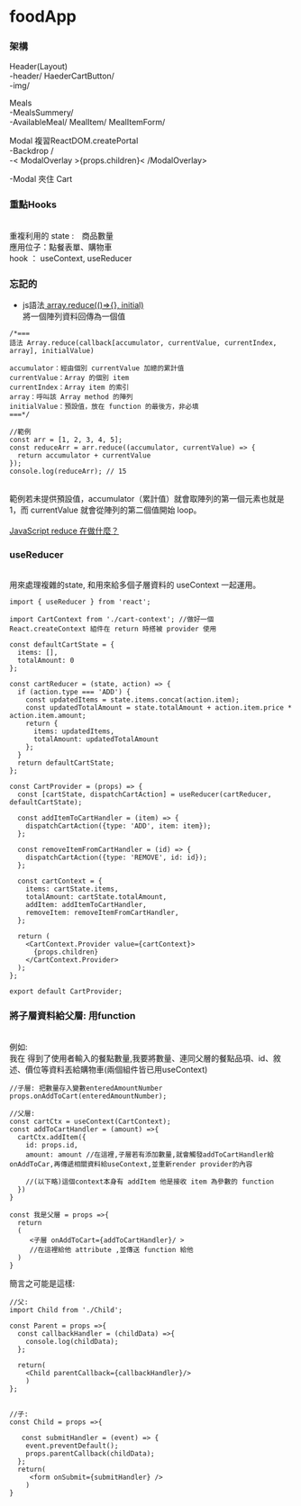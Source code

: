 # foodApp
 <h3>架構</h3>
 Header(Layout) <br>
 -header/ HaederCartButton/<br>
 -img/
 
 Meals <br>
 -MealsSummery/<br>
 -AvailableMeal/ MealItem/ MealItemForm/ <br>
 
 Modal 複習ReactDOM.createPortal<br> 
 -Backdrop /<br>
 -< ModalOverlay >{props.children}< /ModalOverlay> <br>
 
 -Modal 夾住 Cart <br> 
 
 <h3>重點Hooks</h3><br/>
 重複利用的 state :　商品數量<br/>
 應用位子：點餐表單、購物車<br/>
 hook ： useContext, useReducer<br/>
 
 <h3>忘記的</h3>
 <ul>
 <li>js語法<a href="https://fred-zone.blogspot.com/2017/01/javascript-mapreduce.html">
   array.reduce(()=>{}, initial)</a></li>將一個陣列資料回傳為一個值
 </ul>
 
```
/*===
語法 Array.reduce(callback[accumulator, currentValue, currentIndex, array], initialValue)

accumulator：經由個別 currentValue 加總的累計值
currentValue：Array 的個別 item
currentIndex：Array item 的索引
array：呼叫該 Array method 的陣列
initialValue：預設值，放在 function 的最後方，非必填
===*/

//範例
const arr = [1, 2, 3, 4, 5];
const reduceArr = arr.reduce((accumulator, currentValue) => {
  return accumulator + currentValue
});
console.log(reduceArr); // 15
```

<br/>
範例若未提供預設值，accumulator（累計值）就會取陣列的第一個元素也就是 1，而 currentValue 就會從陣列的第二個值開始 loop。<br/>
<br>
<a href="https://w3c.hexschool.com/blog/a2cb755f">JavaScript reduce 在做什麼？</a>

<h3>useReducer</h3><br>
用來處理複雜的state, 和用來給多個子層資料的 useContext 一起運用。<br>

```
import { useReducer } from 'react';

import CartContext from './cart-context'; //做好一個 React.createContext 組件在 return 時搭被 provider 使用

const defaultCartState = {
  items: [],
  totalAmount: 0
};

const cartReducer = (state, action) => {
  if (action.type === 'ADD') {
    const updatedItems = state.items.concat(action.item);
    const updatedTotalAmount = state.totalAmount + action.item.price * action.item.amount;
    return {
      items: updatedItems,
      totalAmount: updatedTotalAmount
    };
  }
  return defaultCartState;
};

const CartProvider = (props) => {
  const [cartState, dispatchCartAction] = useReducer(cartReducer, defaultCartState);

  const addItemToCartHandler = (item) => {
    dispatchCartAction({type: 'ADD', item: item});
  };

  const removeItemFromCartHandler = (id) => {
    dispatchCartAction({type: 'REMOVE', id: id});
  };

  const cartContext = {
    items: cartState.items,
    totalAmount: cartState.totalAmount,
    addItem: addItemToCartHandler,
    removeItem: removeItemFromCartHandler,
  };

  return (
    <CartContext.Provider value={cartContext}>
      {props.children}
    </CartContext.Provider>
  );
};

export default CartProvider;
```

<h3>將子層資料給父層: 用function</h3><br>
例如: <br/>
我在<MealItemForm / > 得到了使用者輸入的餐點數量,我要將數量、連同父層<MealTtem / >的餐點品項、id、敘述、價位等資料丟給購物車(兩個組件皆已用useContext)

```
//子層: 把數量存入變數enteredAmountNumber
props.onAddToCart(enteredAmountNumber);

//父層:
const cartCtx = useContext(CartContext);
const addToCartHandler = (amount) =>{
  cartCtx.addItem({
    id: props.id,
    amount: amount //在這裡,子層若有添加數量,就會觸發addToCartHandler給onAddToCar,再傳遞相關資料給useContext,並重新render provider的內容
    
    //(以下略)這個context本身有 addItem 他是接收 item 為參數的 function
  })
}

const 我是父層 = props =>{
  return
  (
     <子層 onAddToCart={addToCartHandler}/ > 
     //在這裡給他 attribute ,並傳送 function 給他
  )
}
```
簡言之可能是這樣:
```
//父:
import Child from './Child';

const Parent = props =>{
  const callbackHandler = (childData) =>{
    console.log(childData);
  };

  return(
    <Child parentCallback={callbackHandler}/>
    )
};


//子:
const Child = props =>{
  
   const submitHandler = (event) => {
    event.preventDefault();
    props.parentCallback(childData);
  };
  return(
     <form onSubmit={submitHandler} />
    )
}

```


